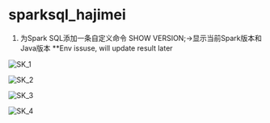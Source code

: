 # sparksql_hajimei
1. 为Spark SQL添加一条自定义命令
SHOW VERSION;->显示当前Spark版本和Java版本
**Env issuse, will update result later

![SK_1](https://user-images.githubusercontent.com/11592423/132127374-3e11187a-81cf-4be4-985c-bbf510a5aafd.jpg)

![SK_2](https://user-images.githubusercontent.com/11592423/132127364-b688fc61-1a39-43e6-8ae1-753d75b6fc97.jpg)

![SK_3](https://user-images.githubusercontent.com/11592423/132127381-d4437002-849a-4ae7-ba64-0b502b9f52d3.jpg)

![SK_4](https://user-images.githubusercontent.com/11592423/132127385-317422dc-4b16-4300-92a7-5361c1508100.jpg)



